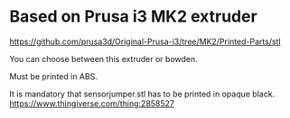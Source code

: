 # Based on Prusa i3 MK2 extruder

https://github.com/prusa3d/Original-Prusa-i3/tree/MK2/Printed-Parts/stl

You can choose between this extruder or bowden.

Must be printed in ABS.

It is mandatory that sensorjumper.stl has to be printed in opaque black.
https://www.thingiverse.com/thing:2858527
